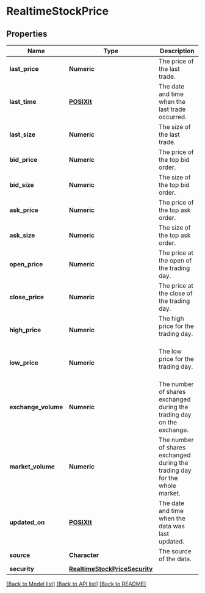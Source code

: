 # RealtimeStockPrice

[//]: # (CLASS:IntrinioSDK::RealtimeStockPrice)

[//]: # (KIND:object)

## Properties

[//]: # (START_DEFINITION)

Name | Type | Description
------------ | ------------- | -------------
**last_price** | **Numeric** | The price of the last trade. &nbsp;
**last_time** | [**POSIXlt**](POSIXlt.md) | The date and time when the last trade occurred. &nbsp;
**last_size** | **Numeric** | The size of the last trade. &nbsp;
**bid_price** | **Numeric** | The price of the top bid order. &nbsp;
**bid_size** | **Numeric** | The size of the top bid order. &nbsp;
**ask_price** | **Numeric** | The price of the top ask order. &nbsp;
**ask_size** | **Numeric** | The size of the top ask order. &nbsp;
**open_price** | **Numeric** | The price at the open of the trading day. &nbsp;
**close_price** | **Numeric** | The price at the close of the trading day. &nbsp;
**high_price** | **Numeric** | The high price for the trading day. &nbsp;
**low_price** | **Numeric** | The low price for the trading day. &nbsp;
**exchange_volume** | **Numeric** | The number of shares exchanged during the trading day on the exchange. &nbsp;
**market_volume** | **Numeric** | The number of shares exchanged during the trading day for the whole market. &nbsp;
**updated_on** | [**POSIXlt**](POSIXlt.md) | The date and time when the data was last updated. &nbsp;
**source** | **Character** | The source of the data. &nbsp;
**security** | [**RealtimeStockPriceSecurity**](RealtimeStockPrice_security.md) |  &nbsp;

[//]: # (END_DEFINITION)


[//]: # (CONTAINED_CLASS:IntrinioSDK::POSIXlt)


[//]: # (CONTAINED_CLASS:IntrinioSDK::POSIXlt)


[//]: # (CONTAINED_CLASS:IntrinioSDK::RealtimeStockPrice_security)


[[Back to Model list]](../README.md#documentation-for-models) [[Back to API list]](../README.md#documentation-for-api-endpoints) [[Back to README]](../README.md)


